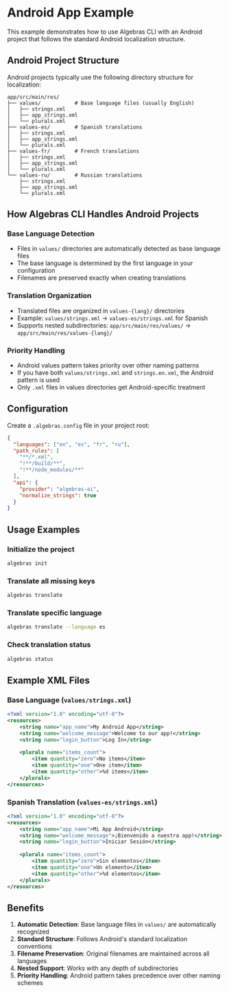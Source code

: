 # Android App Example

This example demonstrates how to use Algebras CLI with an Android project that follows the standard Android localization structure.

## Android Project Structure

Android projects typically use the following directory structure for localization:

```
app/src/main/res/
├── values/           # Base language files (usually English)
│   ├── strings.xml
│   ├── app_strings.xml
│   └── plurals.xml
├── values-es/        # Spanish translations
│   ├── strings.xml
│   ├── app_strings.xml
│   └── plurals.xml
├── values-fr/        # French translations
│   ├── strings.xml
│   ├── app_strings.xml
│   └── plurals.xml
└── values-ru/        # Russian translations
    ├── strings.xml
    ├── app_strings.xml
    └── plurals.xml
```

## How Algebras CLI Handles Android Projects

### Base Language Detection
- Files in `values/` directories are automatically detected as base language files
- The base language is determined by the first language in your configuration
- Filenames are preserved exactly when creating translations

### Translation Organization
- Translated files are organized in `values-{lang}/` directories
- Example: `values/strings.xml` → `values-es/strings.xml` for Spanish
- Supports nested subdirectories: `app/src/main/res/values/` → `app/src/main/res/values-{lang}/`

### Priority Handling
- Android values pattern takes priority over other naming patterns
- If you have both `values/strings.xml` and `strings.en.xml`, the Android pattern is used
- Only `.xml` files in values directories get Android-specific treatment

## Configuration

Create a `.algebras.config` file in your project root:

```json
{
  "languages": ["en", "es", "fr", "ru"],
  "path_rules": [
    "**/*.xml",
    "!**/build/**",
    "!**/node_modules/**"
  ],
  "api": {
    "provider": "algebras-ai",
    "normalize_strings": true
  }
}
```

## Usage Examples

### Initialize the project
```bash
algebras init
```

### Translate all missing keys
```bash
algebras translate
```

### Translate specific language
```bash
algebras translate --language es
```

### Check translation status
```bash
algebras status
```

## Example XML Files

### Base Language (`values/strings.xml`)
```xml
<?xml version="1.0" encoding="utf-8"?>
<resources>
    <string name="app_name">My Android App</string>
    <string name="welcome_message">Welcome to our app!</string>
    <string name="login_button">Log In</string>
    
    <plurals name="items_count">
        <item quantity="zero">No items</item>
        <item quantity="one">One item</item>
        <item quantity="other">%d items</item>
    </plurals>
</resources>
```

### Spanish Translation (`values-es/strings.xml`)
```xml
<?xml version="1.0" encoding="utf-8"?>
<resources>
    <string name="app_name">Mi App Android</string>
    <string name="welcome_message">¡Bienvenido a nuestra app!</string>
    <string name="login_button">Iniciar Sesión</string>
    
    <plurals name="items_count">
        <item quantity="zero">Sin elementos</item>
        <item quantity="one">Un elemento</item>
        <item quantity="other">%d elementos</item>
    </plurals>
</resources>
```

## Benefits

1. **Automatic Detection**: Base language files in `values/` are automatically recognized
2. **Standard Structure**: Follows Android's standard localization conventions
3. **Filename Preservation**: Original filenames are maintained across all languages
4. **Nested Support**: Works with any depth of subdirectories
5. **Priority Handling**: Android pattern takes precedence over other naming schemes

